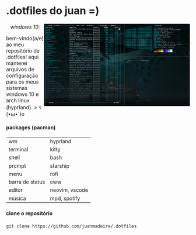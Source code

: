 # .dotfiles do juan =)
<p align="center">
    <i align="right">windows 10:</i>
	<img src="https://github.com/juanmadeira/.dotfiles/blob/main/.screenshots/windows-screenshot.png" align="right" width="400px">
</p>
bem-vindo(a/e) ao meu repositório de .dotfiles! aqui manterei arquivos de configuração para os meus sistemas windows 10 e arch linux (hyprland).
>ヾ(•ω•`)o

#### packages (pacman)
|                 |                |
| --------------- | -------------- |
| wm              | hyprland       |
| terminal        | kitty          |
| shell           | bash           |
| prompt          | starship       |
| menu            | rofi           |
| barra de status | eww            |
| editor          | neovim, vscode |
| música          | mpd, spotify   |

#### clone o repositório
```code
git clone https://github.com/juanmadeira/.dotfiles
```